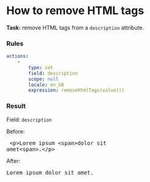 [comment]: <> (This file is auto-generated based on example-provider.)
# How to remove HTML tags

**Task:** remove HTML tags from a `description` attribute.

### Rules

```yaml
actions:
    -
        type: set
        field: description
        scope: null
        locale: en_GB
        expression: removeHtmlTags(value())
```

### Result

Field: `description`

Before: <pre> &lt;p&gt;Lorem ipsum &lt;span&gt;dolor sit amet&lt;span&gt;.&lt;/p&gt;</pre>

After: <pre>Lorem ipsum dolor sit amet.</pre>
